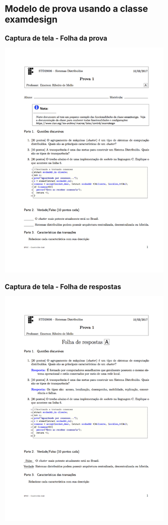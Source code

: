# Modelo de prova usando a classe examdesign



## Captura de tela - Folha da prova

![Prova](screenshot-01.png)

## Captura de tela - Folha de respostas

![Respostas](screenshot-02.png)